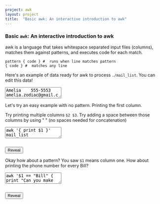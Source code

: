 ```yaml
---
project: awk
layout: project
title:  "Basic awk: An interactive introduction to awk"
---
```


### Basic `awk`: An interactive introduction to awk
<script src="/assets/awk.js"></script>
<script src="/assets/awk_tutorial.js"></script>
awk is a language that takes whitespace separated input files (columns), matches them against patterns, and executes code for each match.

```text
pattern { code } #  runs when line matches pattern
{ code } #  matches any line
```

Here's an example of data ready for awk to process `./mail_list`. You can edit this data!
<textarea class="awk_text" id="mail_list">
Amelia    555-5553  amelia.zodiac@gmail.co      F
Anthony   555-3412  anthony.assert@hotmail.com  A
Becky     555-7685  becky.algebrarum@gmail.com  A
Bill      555-1675  bill.drowning@hotmail.com   A
Bill      555-7516  bill.number2@hottermail.co  A
Broderick 555-0542  aliquotiens@yahoo           R
Camilla   555-2912  camilla.infusa@skynet.be    R
Fabius    555-1234  fab.undevicesimus@ucb.edu   F
Julie     555-6699  julie.persc@skeeve.co       F
Martin    555-6480  mart.codicibus@hotmail.com  A
Samuel    555-3430  samu.lanceolis@shu.edu      A
Jean-Paul 555-2127  jean.campanorum@nyu.edu     R
</textarea>


Let's try an easy example with no pattern. Printing the first column. 

Try printing multiple columns `$2 $3`. Try adding a space between those columns by
using " " (no spaces needed for concatenation)
<textarea data-awk_file="mail_list" data-output_id="hello_world_output" class="awk_input" id='hello_world'>
awk '{ print $1 }' mail_list
</textarea>
<pre class="awk_output" id="hello_world_output"></pre>
<button onClick='reveal("hello_world")'>Reveal</button>

Okay how about a pattern? You saw `$1` means column one. How about printing the phone number for every Bill?

<textarea data-awk_file="mail_list" data-output_id="column_1_output" class="awk_input" id='column_1'>
awk '$1 == "Bill" { print "Can you make this print the phone number?" }' mail_list
</textarea>
<pre class="awk_output" id="column_1_output"></pre>
<button onClick='reveal("column_1")'>Reveal</button>